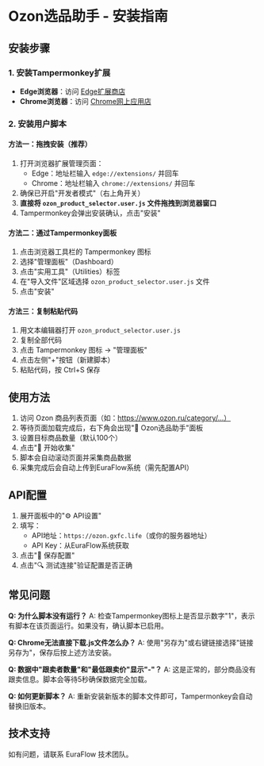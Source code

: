 # Ozon选品助手 - 安装指南

## 安装步骤

### 1. 安装Tampermonkey扩展
- **Edge浏览器**：访问 [Edge扩展商店](https://microsoftedge.microsoft.com/addons/detail/tampermonkey/iikmkjmpaadaobahmlepeloendndfphd)
- **Chrome浏览器**：访问 [Chrome网上应用店](https://chrome.google.com/webstore/detail/tampermonkey/dhdgffkkebhmkfjojejmpbldmpobfkfo)

### 2. 安装用户脚本

#### 方法一：拖拽安装（推荐）
1. 打开浏览器扩展管理页面：
   - Edge：地址栏输入 `edge://extensions/` 并回车
   - Chrome：地址栏输入 `chrome://extensions/` 并回车
2. 确保已开启"开发者模式"（右上角开关）
3. **直接将 `ozon_product_selector.user.js` 文件拖拽到浏览器窗口**
4. Tampermonkey会弹出安装确认，点击"安装"

#### 方法二：通过Tampermonkey面板
1. 点击浏览器工具栏的 Tampermonkey 图标
2. 选择"管理面板"（Dashboard）
3. 点击"实用工具"（Utilities）标签
4. 在"导入文件"区域选择 `ozon_product_selector.user.js` 文件
5. 点击"安装"

#### 方法三：复制粘贴代码
1. 用文本编辑器打开 `ozon_product_selector.user.js`
2. 复制全部代码
3. 点击 Tampermonkey 图标 → "管理面板"
4. 点击左侧"+"按钮（新建脚本）
5. 粘贴代码，按 Ctrl+S 保存

## 使用方法

1. 访问 Ozon 商品列表页面（如：https://www.ozon.ru/category/...）
2. 等待页面加载完成后，右下角会出现"🎯 Ozon选品助手"面板
3. 设置目标商品数量（默认100个）
4. 点击"🚀 开始收集"
5. 脚本会自动滚动页面并采集商品数据
6. 采集完成后会自动上传到EuraFlow系统（需先配置API）

## API配置

1. 展开面板中的"⚙️ API设置"
2. 填写：
   - API地址：`https://ozon.gxfc.life`（或你的服务器地址）
   - API Key：从EuraFlow系统获取
3. 点击"💾 保存配置"
4. 点击"🔍 测试连接"验证配置是否正确

## 常见问题

**Q: 为什么脚本没有运行？**
A: 检查Tampermonkey图标上是否显示数字"1"，表示有脚本在该页面运行。如果没有，确认脚本已启用。

**Q: Chrome无法直接下载.js文件怎么办？**
A: 使用"另存为"或右键链接选择"链接另存为"，保存后按上述方法安装。

**Q: 数据中"跟卖者数量"和"最低跟卖价"显示"-"？**
A: 这是正常的，部分商品没有跟卖信息。脚本会等待5秒确保数据完全加载。

**Q: 如何更新脚本？**
A: 重新安装新版本的脚本文件即可，Tampermonkey会自动替换旧版本。

## 技术支持

如有问题，请联系 EuraFlow 技术团队。
